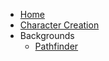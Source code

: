 - [Home](/)
- [Character Creation](character-creation.md)
- Backgrounds
    - [Pathfinder](backgrounds/pathfinder.md)
